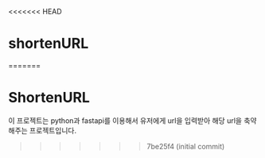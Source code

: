 <<<<<<< HEAD
# shortenURL
=======
# ShortenURL

이 프로젝트는 python과 fastapi를 이용해서 유저에게 url을 입력받아 해당 url을 축약해주는 프로젝트입니다.
>>>>>>> 7be25f4 (initial commit)
